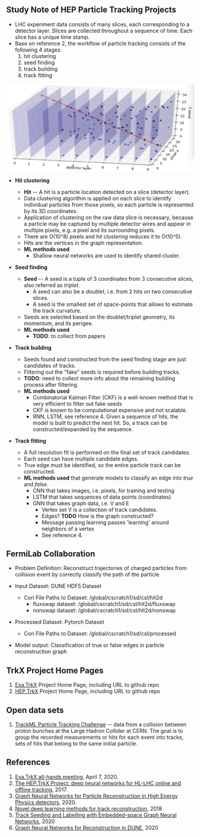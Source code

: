 ## Study Note of HEP Particle Tracking Projects

* LHC experiment data consists of many slices, each corresponding to a detector layer.
  Slices are collected throughout a sequence of time. Each slice has a unique time stamp.
* Base on reference 2, the workflow of particle tracking consists of the following 4 stages.
  1. hit clustering
  2. seed finding
  3. track building
  4. track fitting

<p align="center">
<img align="center" src="3d.jpg" alt="3D plane detector toy data" width="600">
</p>

* **Hit clustering**
  + **Hit** -- A hit is a particle location detected on a slice (detector layer).
  + Data clustering algorithm is applied on each slice to identify individual
    particles from those pixels, so each particle is represented by its 3D coordinates.
  + Application of clustering on the raw data slice is necessary, because a particle
    may be captured by multiple detector wires and appear in multiple pixels, e.g. a
    pixel and its surrounding pixels.
  + There are O(10^8) pixels and *hit clustering* reduces it to O(10^5).
  + Hits are the vertices in the graph representation.
  + **ML methods used**
    * Shallow neural networks are used to identify shared cluster.
* **Seed finding**
  + **Seed** -- A seed is a tuple of 3 coordinates from 3 consecutive slices,
    also referred as *triplet*.
    * A seed can also be a *doublet*, i.e. from 2 hits on two consecutive slices.
    * A seed is the smallest set of space-points that allows to estimate the track curvature.
  + Seeds are selected based on the doublet/triplet geometry, its momentum, and its perigee.
  + **ML methods used**
    * **TODO**: to collect from papers
* **Track building**
  + Seeds found and constructed from the seed finding stage are just candidates of tracks.
  + Filtering out the "fake" seeds is required before building tracks.
  + **TODO**: need to collect more info about the remaining building process after filtering.
  + **ML methods used**
    * Combinatorial Kalman Filter (CKF) is a well-known method that is very efficient to filter out fake seeds
    * CKF is known to be computational expensive and not scalable.
    * RNN, LSTM, see reference 4. Given a sequence of hits, the model is built to predict the next hit.
      So, a track can be constructed/expanded by the sequence.

* **Track fitting**
  + A full resolution fit is performed on the final set of track candidates.
  + Each seed can have multiple candidate edges.
  + True edge must be identified, so the entire particle track can be constructed.
  + **ML methods used** that generate models to classify an edge into *true* and *false*.
    * CNN that takes images, i.e. pixels, for training and testing
    * LSTM that takes sequences of data points (coordinates)
    * GNN that takes graph data, i.e. V and E
      + Vertex set V is a collection of track candidates.
      + Edges? **TODO** How is the graph  constructed?
      + Message passing learning passes 'learning' around neighbors of a vertex
      + See reference 4.

## FermiLab Collaboration
* Problem Definition: Reconstruct trajectories of charged particles from collision event by correctly classify the path of the particle

* Input Dataset: DUNE HDF5 Dataset
  + Cori File Paths to Dataset: /global/cscratch1/sd/csl/hit2d
    * fluxswap dataset: /global/cscratch1/sd/csl/hit2d/fluxswap
    * nonswap dataset: /global/cscratch1/sd/csl/hit2d/nonswap

* Processed Dataset: Pytorch Dataset
  + Cori File Paths to Dataset: /global/cscratch1/sd/csl/processed

* Model output: Classification of true or false edges in particle reconstruction graph

## TrkX Project Home Pages
1. [Exa.TrkX](https://exatrkx.github.io) Project Home Page, including URL to github repo
2. [HEP.TrkX](https://heptrkx.github.io) Project Home Page, including URL to github repo

## Open data sets
1. [TrackML Particle Tracking Challenge](https://www.kaggle.com/c/trackml-particle-identification) --
   data from a collision between proton bunches at the Large Hadron Collider at CERN.
   The goal is to group the recorded measurements or hits for each event into tracks,
   sets of hits that belong to the same initial particle.

## References
1. [Exa.TrkX all-hands meeting](https://indico.fnal.gov/event/23974/), April 7, 2020.
2. [The HEP.TrkX Project: deep neural networks for HL-LHC online and offline tracking](https://lss.fnal.gov/archive/2017/conf/fermilab-conf-17-326-cd.pdf), 2017.
3. [Graph Neural Networks for Particle Reconstruction in High Energy Physics detectors](https://arxiv.org/pdf/2003.11603.pdf), 2020.
4. [Novel deep learning methods for track reconstruction](https://arxiv.org/abs/1810.06111), 2018
5. [Track Seeding and Labelling with Embedded-space Graph Neural Networks](https://arxiv.org/abs/2007.00149), 2020
6. [Graph Neural Networks for Reconstruction in DUNE](https://indico.fnal.gov/event/46736/contributions/203490/attachments/138073/172668/2020-12-04_CLARIPHY_talk.pdf), 2020
